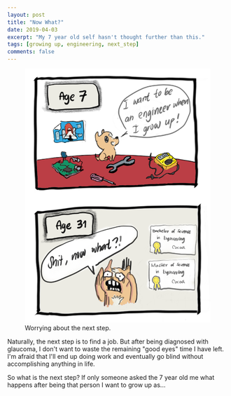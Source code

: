 ```yaml
---
layout: post
title: "Now What?"
date: 2019-04-03
excerpt: "My 7 year old self hasn't thought further than this."
tags: [growing up, engineering, next_step]
comments: false
---
```


<figure>
	<img src="/assets/img/now_what.png">
	<figcaption>Worrying about the next step.</figcaption>
</figure>

Naturally, the next step is to find a job. But after being diagnosed with glaucoma, I don't want to waste the remaining "good eyes" time I have left. I'm afraid that I'll end up doing work and eventually go blind without accomplishing anything in life. 

So what is the next step? If only someone asked the 7 year old me what happens after being that person I want to grow up as...
